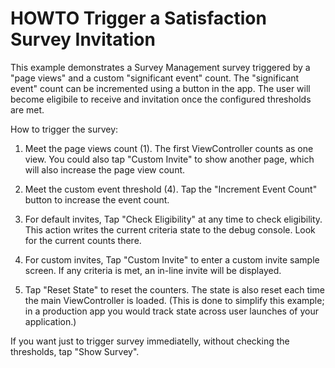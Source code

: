 #  HOWTO Trigger a Satisfaction Survey Invitation

This example demonstrates a Survey Management survey triggered by a "page views" and a custom "significant event" count. The "significant event" count can be incremented using a button in the app. The user will
become eligibile to receive and invitation once the configured thresholds are met. 

How to trigger the survey:

1. Meet the page views count (1). The first ViewController counts as one view. You could also tap "Custom Invite" to show another page, which will also increase the page view count.

2. Meet the custom event threshold (4). Tap the "Increment Event Count" button to increase the event count.

3. For default invites, Tap "Check Eligibility" at any time to check eligibility. This action writes the current criteria state to the debug console. Look for the current counts there.

4. For custom invites, Tap "Custom Invite" to enter a custom invite sample screen. If any criteria is met, an in-line invite will be displayed.

5. Tap "Reset State" to reset the counters. The state is also reset each time the main ViewController is loaded. (This is done to simplify this example; in a production app you would track state across user launches of your application.)

If you want just to trigger survey immediatelly, without checking the thresholds, tap "Show Survey".
